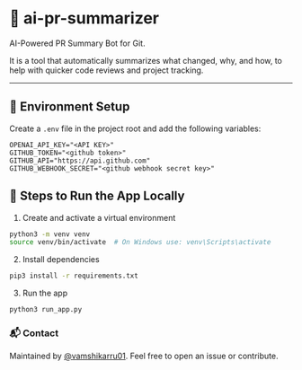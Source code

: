 # 🤖 ai-pr-summarizer

AI-Powered PR Summary Bot for Git.

It is a tool that automatically summarizes what changed, why, and how, to help with quicker code reviews and project tracking.

---

## 📄 Environment Setup

Create a `.env` file in the project root and add the following variables:

```env
OPENAI_API_KEY="<API KEY>"
GITHUB_TOKEN="<github token>"
GITHUB_API="https://api.github.com"
GITHUB_WEBHOOK_SECRET="<github webhook secret key>"
```

## 🚀 Steps to Run the App Locally
1. Create and activate a virtual environment
```bash
python3 -m venv venv
source venv/bin/activate  # On Windows use: venv\Scripts\activate
```
2. Install dependencies
```bash
pip3 install -r requirements.txt
```
3. Run the app
```bash
python3 run_app.py
```

### 📬 Contact
Maintained by [@vamshikarru01](https://github.com/PR-Review-Agent). Feel free to open an issue or contribute.
